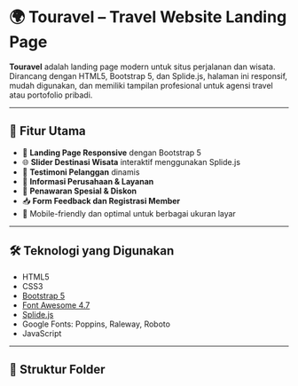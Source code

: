 # 🌍 Touravel – Travel Website Landing Page

**Touravel** adalah landing page modern untuk situs perjalanan dan wisata. Dirancang dengan HTML5, Bootstrap 5, dan Splide.js, halaman ini responsif, mudah digunakan, dan memiliki tampilan profesional untuk agensi travel atau portofolio pribadi.

---

## 🚀 Fitur Utama

- 🎯 **Landing Page Responsive** dengan Bootstrap 5
- 🌐 **Slider Destinasi Wisata** interaktif menggunakan Splide.js
- 💬 **Testimoni Pelanggan** dinamis
- 💼 **Informasi Perusahaan & Layanan**
- 🎉 **Penawaran Spesial & Diskon**
- 📥 **Form Feedback dan Registrasi Member**
- 📱 Mobile-friendly dan optimal untuk berbagai ukuran layar

---

## 🛠️ Teknologi yang Digunakan

- HTML5
- CSS3
- [Bootstrap 5](https://getbootstrap.com/)
- [Font Awesome 4.7](https://fontawesome.com/v4.7/)
- [Splide.js](https://splidejs.com/)
- Google Fonts: Poppins, Raleway, Roboto
- JavaScript

---

## 📁 Struktur Folder

